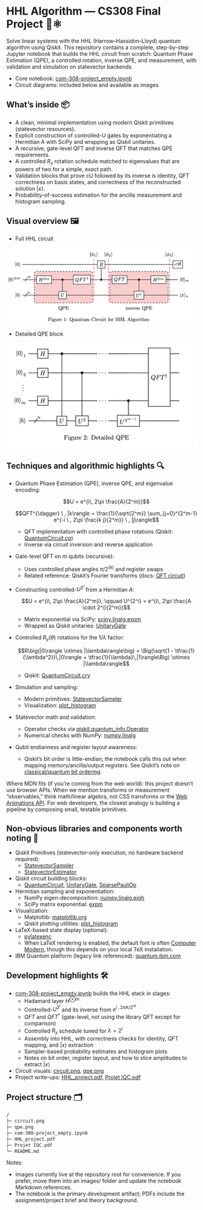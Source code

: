 # HHL Algorithm — CS308 Final Project 🧮⚛️

Solve linear systems with the HHL (Harrow–Hassidim–Lloyd) quantum algorithm using Qiskit. This repository contains a complete, step-by-step Jupyter notebook that builds the HHL circuit from scratch: Quantum Phase Estimation (QPE), a controlled rotation, inverse QPE, and measurement, with validation and simulation on statevector backends.

- Core notebook: [com-308-project_empty.ipynb](./com-308-project_empty.ipynb)
- Circuit diagrams: included below and available as images

## What’s inside 📦

- A clean, minimal implementation using modern Qiskit primitives (statevector resources).
- Explicit construction of controlled-U gates by exponentiating a Hermitian A with SciPy and wrapping as Qiskit unitaries.
- A recursive, gate-level QFT and inverse QFT that matches QPE requirements.
- A controlled $R_y$ rotation schedule matched to eigenvalues that are powers of two for a simple, exact path.
- Validation blocks that prove cU followed by its inverse is identity, QFT correctness on basis states, and correctness of the reconstructed solution $|x\rangle$.
- Probability-of-success estimation for the ancilla measurement and histogram sampling.

## Visual overview 🖼️

- Full HHL circuit

![HHL circuit](./circuit.png)

- Detailed QPE block

![Detailed QPE](./qpe.png)

## Techniques and algorithmic highlights 🔍

- Quantum Phase Estimation (QPE), inverse QPE, and eigenvalue encoding:
  
  $$U = e^{i\, 2\pi \frac{A}{2^m}}$$
  
  $$QFT^{\dagger} \ , |k\rangle = \frac{1}{\sqrt{2^m}} \sum_{j=0}^{2^m-1} e^{-i \ , 2\pi \frac{k j}{2^m}} \ , |j\rangle$$
  
  - QFT implementation with controlled phase rotations (Qiskit: [QuantumCircuit.cp](https://docs.quantum.ibm.com/api/qiskit/qiskit.circuit.QuantumCircuit#cp))
  - Inverse via circuit inversion and reverse application

- Gate-level QFT on $m$ qubits (recursive):
  - Uses controlled phase angles $\pi/2^{(k)}$ and register swaps
  - Related reference: Qiskit’s Fourier transforms (docs: [QFT circuit](https://docs.quantum.ibm.com/api/qiskit/qiskit.circuit.library.QFT))

- Constructing controlled-$U^{2^i}$ from a Hermitian $A$:
  
  $$U = e^{i\, 2\pi \frac{A}{2^m}}, \qquad U^{2^i} = e^{i\, 2\pi \frac{A \cdot 2^i}{2^m}}$$
  
  - Matrix exponential via SciPy: [scipy.linalg.expm](https://docs.scipy.org/doc/scipy/reference/generated/scipy.linalg.expm.html)
  - Wrapped as Qiskit unitaries: [UnitaryGate](https://docs.quantum.ibm.com/api/qiskit/qiskit.circuit.library.UnitaryGate)

- Controlled $R_y(\theta)$ rotations for the $1/\lambda$ factor:
  
  $$R\big(|0\rangle \otimes |\lambda\rangle\big) = \Big(\sqrt{1 - \tfrac{1}{\lambda^2}}\,|0\rangle + \tfrac{1}{\lambda}\,|1\rangle\Big) \otimes |\lambda\rangle$$
  
  - Qiskit: [QuantumCircuit.cry](https://docs.quantum.ibm.com/api/qiskit/qiskit.circuit.QuantumCircuit#cry)

- Simulation and sampling:
  - Modern primitives: [StatevectorSampler](https://docs.quantum.ibm.com/api/qiskit/qiskit.primitives.StatevectorSampler)
  - Visualization: [plot_histogram](https://docs.quantum.ibm.com/api/qiskit/qiskit.visualization.plot_histogram)

- Statevector math and validation:
  - Operator checks via [qiskit.quantum_info.Operator](https://docs.quantum.ibm.com/api/qiskit/qiskit.quantum_info.Operator)
  - Numerical checks with NumPy: [numpy.linalg](https://numpy.org/doc/stable/reference/routines.linalg.html)

- Qubit endianness and register layout awareness:
  - Qiskit’s bit order is little-endian; the notebook calls this out when mapping memory/ancilla/output registers. See Qiskit’s note on [classical/quantum bit ordering](https://docs.quantum.ibm.com/guides/circuit-tracing-and-dag#endianness).

Where MDN fits (if you’re coming from the web world): this project doesn’t use browser APIs. When we mention transforms or measurement “observables,” think math/linear algebra, not CSS transforms or the [Web Animations API](https://developer.mozilla.org/docs/Web/API/Web_Animations_API). For web developers, the closest analogy is building a pipeline by composing small, testable primitives.

## Non‑obvious libraries and components worth noting 🧠

- Qiskit Primitives (statevector-only execution, no hardware backend required):
  - [StatevectorSampler](https://docs.quantum.ibm.com/api/qiskit/qiskit.primitives.StatevectorSampler)
  - [StatevectorEstimator](https://docs.quantum.ibm.com/api/qiskit/qiskit.primitives.StatevectorEstimator)
- Qiskit circuit building blocks:
  - [QuantumCircuit](https://docs.quantum.ibm.com/api/qiskit/qiskit.circuit.QuantumCircuit), [UnitaryGate](https://docs.quantum.ibm.com/api/qiskit/qiskit.circuit.library.UnitaryGate), [SparsePauliOp](https://docs.quantum.ibm.com/api/qiskit/qiskit.quantum_info.SparsePauliOp)
- Hermitian sampling and exponentiation:
  - NumPy eigen-decomposition: [numpy.linalg.eigh](https://numpy.org/doc/stable/reference/generated/numpy.linalg.eigh.html)
  - SciPy matrix exponential: [expm](https://docs.scipy.org/doc/scipy/reference/generated/scipy.linalg.expm.html)
- Visualization:
  - Matplotlib: [matplotlib.org](https://matplotlib.org/)
  - Qiskit plotting utilities: [plot_histogram](https://docs.quantum.ibm.com/api/qiskit/qiskit.visualization.plot_histogram)
- LaTeX-based state display (optional):
  - [pylatexenc](https://pylatexenc.readthedocs.io/)
  - When LaTeX rendering is enabled, the default font is often [Computer Modern](https://ctan.org/pkg/computermodern), though this depends on your local TeX installation.
- IBM Quantum platform (legacy link referenced): [quantum.ibm.com](https://quantum.ibm.com)

## Development highlights 🛠️

- [com-308-project_empty.ipynb](./com-308-project_empty.ipynb) builds the HHL stack in stages:
  - Hadamard layer $H^{\otimes m}$
  - Controlled-$U^{2^i}$ and its inverse from $e^{i \ , 2\pi A / 2^m}$
  - $QFT$ and $QFT^{\dagger}$ (gate-level, not using the library QFT except for comparison)
  - Controlled $R_y$ schedule tuned for $\lambda = 2^i$
  - Assembly into HHL, with correctness checks for identity, QFT mapping, and $|x\rangle$ extraction
  - Sampler-based probability estimates and histogram plots
  - Notes on bit order, register layout, and how to slice amplitudes to extract $|x\rangle$
- Circuit visuals: [circuit.png](./circuit.png), [qpe.png](./qpe.png)
- Project write-ups: [HHL_project.pdf](./HHL_project.pdf), [Projet IQC.pdf](./Projet%20IQC.pdf)

## Project structure 🗂️

```text
/
├─ circuit.png
├─ qpe.png
├─ com-308-project_empty.ipynb
├─ HHL_project.pdf
├─ Projet IQC.pdf
└─ README.md
```

Notes:
- Images currently live at the repository root for convenience. If you prefer, move them into an images/ folder and update the notebook Markdown references.
- The notebook is the primary development artifact; PDFs include the assignment/project brief and theory background.
